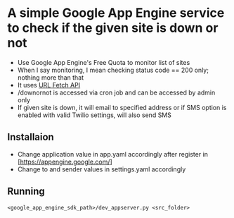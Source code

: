 A simple Google App Engine service to check if the given site is down or not
============================================================================

* Use Google App Engine's Free Quota to monitor list of sites
* When I say monitoring, I mean checking status code == 200 only; nothing more than that
* It uses [URL Fetch API](http://code.google.com/appengine/docs/python/urlfetch/)
* /downornot is accessed via cron job and can be accessed by admin only
* If given site is down, it will email to specified address or if SMS option is enabled with valid Twilio settings, will also send SMS

Installaion
------------
* Change application value in app.yaml accordingly after register in [https://appengine.google.com/]
* Change to and sender values in settings.yaml accordingly

Running
--------
    <google_app_engine_sdk_path>/dev_appserver.py <src_folder>
